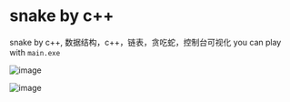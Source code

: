 # snake by c++
snake by c++, 数据结构，c++，链表，贪吃蛇，控制台可视化
you can play with `main.exe`

![image](https://user-images.githubusercontent.com/33023091/169638998-e0d84e0b-25f4-4f85-bdbd-511d7b29a277.png)

![image](https://user-images.githubusercontent.com/33023091/169639022-af309fa9-e9b6-4183-b7e2-08d0ea1e4a6c.png)

